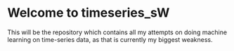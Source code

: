 # Welcome to timeseries_sW
This will be the repository which contains all my attempts on doing machine learning on time-series data, as that is currently my biggest weakness.